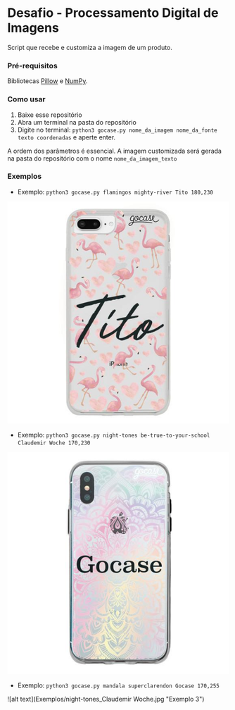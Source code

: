 # Desafio - Processamento Digital de Imagens

Script que recebe e customiza a imagem de um produto.

### Pré-requisitos

Bibliotecas [Pillow](https://pillow.readthedocs.io/en/stable/ "Pillow docs") e [NumPy](https://numpy.org/ "Numpy Homepage").

### Como usar

1. Baixe esse repositório
2. Abra um terminal na pasta do repositório
3. Digite no terminal: `python3 gocase.py nome_da_imagem nome_da_fonte texto coordenadas` e aperte enter.

A ordem dos parâmetros é essencial.
A imagem customizada será gerada na pasta do repositório com o nome `nome_da_imagem_texto`

### Exemplos

* Exemplo: `python3 gocase.py flamingos mighty-river Tito 180,230`

![alt text](Exemplos/flamingos_Tito.jpg "Exemplo 1")

* Exemplo: `python3 gocase.py night-tones be-true-to-your-school Claudemir Woche 170,230` 

![alt text](Exemplos/mandala_Gocase.jpg "Exemplo 2")

* Exemplo: `python3 gocase.py mandala superclarendon Gocase 170,255`

![alt text](Exemplos/night-tones_Claudemir Woche.jpg "Exemplo 3")
